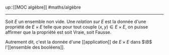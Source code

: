 up::[[MOC algèbre]]
#maths/algèbre

----
Soit $E$ un ensemble non vide. Une _relation sur $E$_ est la donnée d'une propriété de $E\times E$ telle que pour tout couple $(x, y)\in E\times E$, on puisse affirmer que la propriété est soit Vraie, soit Fausse.

Autrement dit, c'est la donnée d'une [[application]] de $E\times E$ dans $\B$ l'[[ensemble des booléens]].






